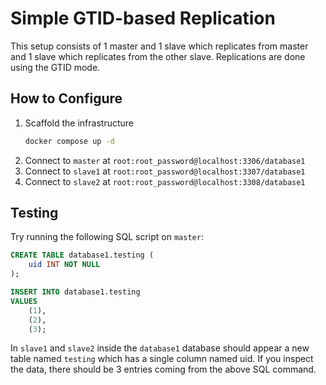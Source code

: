 # Simple GTID-based Replication

This setup consists of 1 master and 1 slave which replicates from master and 1 slave
which replicates from the other slave. Replications are done using the
GTID mode.

## How to Configure

1. Scaffold the infrastructure
   ```bash
   docker compose up -d
   ```
2. Connect to `master` at `root:root_password@localhost:3306/database1`
3. Connect to `slave1` at `root:root_password@localhost:3307/database1`
4. Connect to `slave2` at `root:root_password@localhost:3308/database1`

## Testing

Try running the following SQL script on `master`:

```sql
CREATE TABLE database1.testing (
	uid INT NOT NULL
);

INSERT INTO database1.testing
VALUES
	(1),
	(2),
	(3);
```

In `slave1` and `slave2` inside the `database1` database should appear a new table named `testing`
which has a single column named uid. If you inspect the data, there should be 3 entries
coming from the above SQL command.
